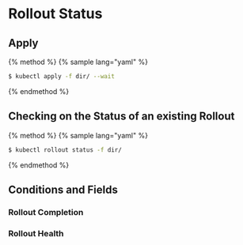 # Rollout Status

## Apply

{% method %}
{% sample lang="yaml" %}
```bash
$ kubectl apply -f dir/ --wait
```
{% endmethod %}


## Checking on the Status of an existing Rollout

{% method %}
{% sample lang="yaml" %}
```bash
$ kubectl rollout status -f dir/
```
{% endmethod %}

## Conditions and Fields

### Rollout Completion

### Rollout Health